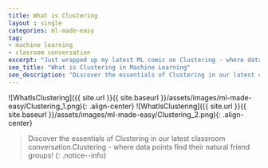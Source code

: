 ```yaml
---
title: What is Clustering
layout : single
categories: ml-made-easy
tag:
- machine learning
- clasroom conversation
excerpt: "Just wrapped up my latest ML comic on Clustering - where data points find their natural friend groups! After exploring how models balance complexity (Regularization) and navigate the learning sweet spot (Bias-Variance), this one shows how algorithms can discover hidden patterns without being told what to look for.\n\nSwipe through the comic below to see how Teacher breaks down this unsupervised learning magic to Student - spoiler alert: it involves a fun analogy that'll make clustering click instantly!"
seo_title: "What is Clustering in Machine Learning"
seo_description: "Discover the essentials of Clustering in our latest classroom conversation.Clustering - where data points find their natural friend groups!"
---
```


![WhatIsClustering]({{ site.url }}{{ site.baseurl }}/assets/images/ml-made-easy/Clustering_1.png){: .align-center}
![WhatIsClustering]({{ site.url }}{{ site.baseurl }}/assets/images/ml-made-easy/Clustering_2.png){: .align-center}


> Discover the essentials of Clustering in our latest classroom conversation.Clustering - where data points find their natural friend groups! 
{: .notice--info}